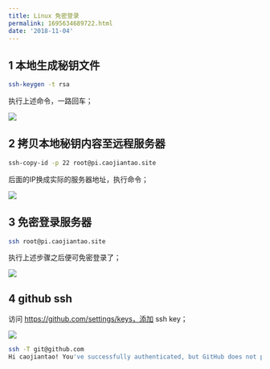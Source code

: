 ```yaml
---
title: Linux 免密登录
permalink: 1695634689722.html
date: '2018-11-04'
---
```


## 1 本地生成秘钥文件

```bash
ssh-keygen -t rsa
```

执行上述命令，一路回车；

![](http://image.caojiantao.site:1024/1935847-70d9139688c6a21d.png)

## 2 拷贝本地秘钥内容至远程服务器

```bash
ssh-copy-id -p 22 root@pi.caojiantao.site
```

后面的IP换成实际的服务器地址，执行命令；

![](http://image.caojiantao.site:1024/1935847-eee8b2e9e7d08ee5.png)

## 3 免密登录服务器

```bash
ssh root@pi.caojiantao.site
```

执行上述步骤之后便可免密登录了；

![](http://image.caojiantao.site:1024/1935847-ebae0feeb988a426.png)

## 4 github ssh

访问 https://github.com/settings/keys，添加 ssh key；

![](http://image.caojiantao.site:1024/bb786f9a09fcb113680cc55cd0756525.png)

```bash
ssh -T git@github.com
Hi caojiantao! You've successfully authenticated, but GitHub does not provide shell access.
```
